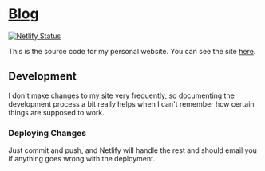 # [Blog](https://koushikv.in)

[![Netlify Status](https://api.netlify.com/api/v1/badges/272327f2-f0cf-4afd-aa83-d290d3e8c50f/deploy-status)](https://app.netlify.com/sites/vkoushik/deploys)

This is the source code for my personal website.
You can see the site [here](https://koushikv.in).

## Development

I don't make changes to my site very frequently,
so documenting the development process a bit really helps when I can't
remember how certain things are supposed to work.

### Deploying Changes

Just commit and push, and Netlify will handle the rest and should email you if
anything goes wrong with the deployment.
